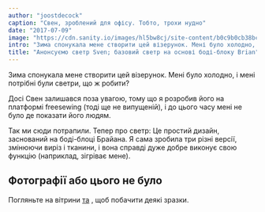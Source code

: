 ```yaml
---
author: "joostdecock"
caption: "Свен, зроблений для офісу. Тобто, трохи нудно"
date: "2017-07-09"
image: "https://cdn.sanity.io/images/hl5bw8cj/site-content/b0c9b0cb38bce095739109946a99b6cda63e7cd9-1000x667.jpg"
intro: "Зима спонукала мене створити цей візерунок. Мені було холодно, і мені потрібні були светри, що ж робити?"
title: "Анонсуємо светр Sven; базовий светр на основі боді-блоку Brian"
---
```


Зима спонукала мене створити цей візерунок. Мені було холодно, і мені потрібні були светри, що ж робити?

Досі Свен залишався поза увагою, тому що я розробив його на платформі freesewing (тоді ще не випущеній), і до цього часу мені не було де показати його людям.

Так ми сюди потрапили. Тепер про светр: Це простий дизайн, заснований на боді-блоці Брайана. Я сама зробила три різні версії, змінюючи виріз і тканини, і вона справді дуже добре виконує свою функцію (наприклад, зігріває мене).

## Фотографії або цього не було

Погляньте на вітрини [та](/showcase/pattern/sven) , щоб побачити деякі зразки.

